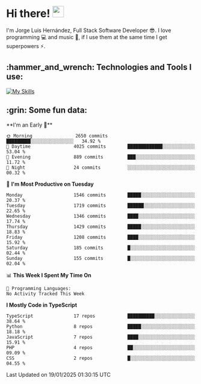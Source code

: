 <h1 align="left">
 <abc>
  <br>Hi there! <img src="https://user-images.githubusercontent.com/42378118/110234147-e3259600-7f4e-11eb-95be-0c4047144dea.gif" width="30"><br>
 </abc>
</h1>

I'm Jorge Luis Hernández, Full Stack Software Developer :sunglasses:. I love programming :computer: and music :musical_score:, if I use them at the same time I get superpowers :zap:. 


<h2 align="left">:hammer_and_wrench: Technologies and Tools I use:</h2>

[![My Skills](https://skillicons.dev/icons?i=js,ts,html,css,py,vue,react,next,nest,postgres,mysql)](https://skillicons.dev)

<h2 align="left">:grin: Some fun data:</h2>
<!--START_SECTION:waka-->
**I'm an Early 🐤** 

```text
🌞 Morning                2650 commits        █████████░░░░░░░░░░░░░░░░   34.92 % 
🌆 Daytime                4025 commits        █████████████░░░░░░░░░░░░   53.04 % 
🌃 Evening                889 commits         ███░░░░░░░░░░░░░░░░░░░░░░   11.72 % 
🌙 Night                  24 commits          ░░░░░░░░░░░░░░░░░░░░░░░░░   00.32 % 
```
📅 **I'm Most Productive on Tuesday** 

```text
Monday                   1546 commits        █████░░░░░░░░░░░░░░░░░░░░   20.37 % 
Tuesday                  1719 commits        ██████░░░░░░░░░░░░░░░░░░░   22.65 % 
Wednesday                1346 commits        ████░░░░░░░░░░░░░░░░░░░░░   17.74 % 
Thursday                 1429 commits        █████░░░░░░░░░░░░░░░░░░░░   18.83 % 
Friday                   1208 commits        ████░░░░░░░░░░░░░░░░░░░░░   15.92 % 
Saturday                 185 commits         █░░░░░░░░░░░░░░░░░░░░░░░░   02.44 % 
Sunday                   155 commits         █░░░░░░░░░░░░░░░░░░░░░░░░   02.04 % 
```


📊 **This Week I Spent My Time On** 

```text
💬 Programming Languages: 
No Activity Tracked This Week
```

**I Mostly Code in TypeScript** 

```text
TypeScript               17 repos            ██████████░░░░░░░░░░░░░░░   38.64 % 
Python                   8 repos             █████░░░░░░░░░░░░░░░░░░░░   18.18 % 
JavaScript               7 repos             ████░░░░░░░░░░░░░░░░░░░░░   15.91 % 
PHP                      4 repos             ██░░░░░░░░░░░░░░░░░░░░░░░   09.09 % 
CSS                      2 repos             █░░░░░░░░░░░░░░░░░░░░░░░░   04.55 % 
```




 Last Updated on 19/01/2025 01:30:15 UTC
<!--END_SECTION:waka-->
